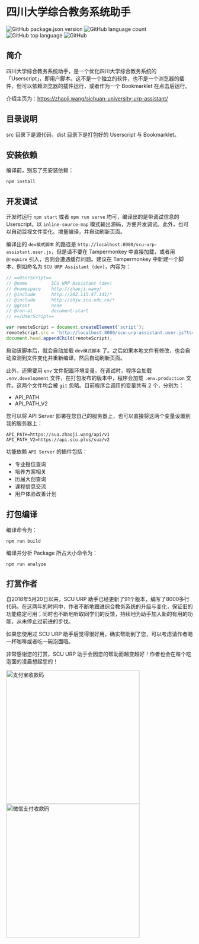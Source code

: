 # 四川大学综合教务系统助手

![GitHub package.json version](https://img.shields.io/github/package-json/v/frederick-wang/scu-urp-assistant)
![GitHub language count](https://img.shields.io/github/languages/count/frederick-wang/scu-urp-assistant)
![GitHub top language](https://img.shields.io/github/languages/top/frederick-wang/scu-urp-assistant)
![GitHub](https://img.shields.io/github/license/frederick-wang/scu-urp-assistant)

## 简介

四川大学综合教务系统助手，是一个优化四川大学综合教务系统的「Userscript」，即用户脚本。这不是一个独立的软件，也不是一个浏览器的插件，但可以依赖浏览器的插件运行，或者作为一个 Bookmarklet 在点击后运行。

介绍主页为：https://zhaoji.wang/sichuan-university-urp-assistant/

## 目录说明

src 目录下是源代码，dist 目录下是打包好的 Userscript 与 Bookmarklet。

## 安装依赖

编译前，别忘了先安装依赖：

```
npm install
```

## 开发调试

开发时运行 `npm start` 或者 `npm run serve` 均可，编译出的是带调试信息的 Userscript，以 `inline-source-map` 模式输出源码，方便开发调试。此外，也可以自动监视文件变化、增量编译，并自动刷新页面。

编译出的 `dev模式脚本` 的路径是 `http://localhost:8080/scu-urp-assistant.user.js`，但是请不要在 Tampermonkey 中直接加载，或者用 `@require` 引入，否则会遭遇缓存问题。建议在 Tampermonkey 中新建一个脚本，例如命名为 `SCU URP Assistant (dev)`，内容为：

```js
// ==UserScript==
// @name         SCU URP Assistant (dev)
// @namespace    http://zhaoji.wang/
// @include      http://202.115.47.141/*
// @include      http://zhjw.scu.edu.cn/*
// @grant        none
// @run-at       document-start
// ==/UserScript==

var remoteScript = document.createElement('script');
remoteScript.src = 'http://localhost:8080/scu-urp-assistant.user.js?ts='+(+new Date());
document.head.appendChild(remoteScript);
```

启动该脚本后，就会自动加载 `dev模式脚本` 了。之后如果本地文件有修改，也会自动监测到文件变化并重新编译，然后自动刷新页面。

此外，还需要用 `env` 文件配置环境变量。在调试时，程序会加载 `.env.development` 文件，在打包发布的版本中，程序会加载 `.env.production` 文件。这两个文件均会被 `git` 忽略。目前程序会调用的变量共有 2 个，分别为：

- API_PATH
- API_PATH_V2

您可以将 API Server 部署在您自己的服务器上，也可以直接将这两个变量设置到我的服务器上：

```
API_PATH=https://sua.zhaoji.wang/api/v1
API_PATH_V2=https://api.scu.plus/sua/v2
```

功能依赖 `API Server` 的插件包括：

- 专业授位查询
- 培养方案相关
- 历届大创查询
- 课程信息交流
- 用户体验改善计划

## 打包编译

编译命令为：

```
npm run build
```

编译并分析 Package 所占大小命令为：

```
npm run analyze
```

## 打赏作者

自2018年5月20日以来，SCU URP 助手已经更新了91个版本，编写了8000多行代码。在这两年的时间中，作者不断地跟进综合教务系统的升级与变化，保证旧的功能稳定可用；同时也不断地听取同学们的反馈，持续地为助手加入新的有用的功能，从未停止过前进的步伐。

如果您使用过 SCU URP 助手后觉得很好用，确实帮助到了您，可以考虑请作者喝一杯咖啡或者吃一碗泡面哦。

非常感谢您的打赏，SCU URP 助手会因您的帮助而越变越好！作者也会在每个吃泡面的凌晨想起您的！

<img src="https://typora-images.cdn.zhaoji.wang/1590444582.jpg" alt="支付宝收款码" height=360> <img src="https://typora-images.cdn.zhaoji.wang/mm_facetoface_collect_qrcode_1590444571616.png" alt="微信支付收款码" height=360>
